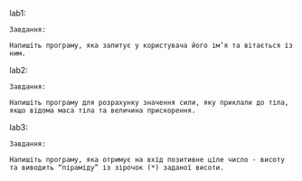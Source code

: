 lab1:  

	Завдання:  

 	Напишіть програму, яка запитує у користувача його ім’я та вітається із ним.  

lab2:  

	Завдання:  

 	Напишіть програму для розрахунку значення сили, яку приклали до тіла, якщо відома маса тіла та величина прискорення.  

lab3:  

	Завдання:  

 	Напишіть програму, яка отримує на вхід позитивне ціле число - висоту та виводить “піраміду” із зірочок (*) заданої висоти.
